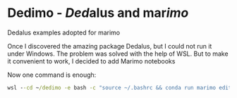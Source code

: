 # Dedimo - ***Ded***alus and mar***imo***
Dedalus examples adopted for marimo

Once I discovered the amazing package Dedalus, but I could not run it under Windows. 
The problem was solved with the help of WSL.
But to make it convenient to work, I decided to add Marimo notebooks 

Now one command is enough:
```cmd
wsl --cd ~/dedimo -e bash -c "source ~/.bashrc && conda run marimo edit"
```
